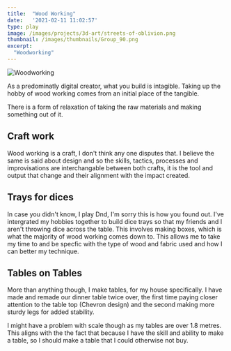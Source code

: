```yaml
---
title:  "Wood Working"
date:   '2021-02-11 11:02:57'
type: play
image: /images/projects/3d-art/streets-of-oblivion.png
thumbnail: /images/thumbnails/Group_90.png
excerpt:
  "Woodworking"
---
```


![Woodworking](/images/projects/woodworking.png "Woodworking")

As a predominatly digital creator, what you build is intagible. Taking up the hobby of wood working comes from an initial place of the tangible.

There is a form of relaxation of taking the raw materials and making something out of it.

## Craft work

Wood working is a craft, I don't think any one disputes that. I believe the same is said about design and so the skills, tactics, processes and improvisations are interchangable between both crafts, it is the tool and output that change and their alignment with the impact created.

## Trays for dices

In case you didn't know, I play Dnd, I'm sorry this is how you found out. I've intergrated my hobbies together to build dice trays so that my friends and I aren't throwing dice across the table. This involves making boxes, which is what the majority of wood working comes down to. This allows me to take my time to and be specfic with the type of wood and fabric used and how I can better my technique.


## Tables on Tables
More than anything though, I make tables, for my house specifically. I have made and remade our dinner table twice over, the first time paying closer attention to the table top (Chevron design) and the second making more sturdy legs for added stability. 

I might have a problem with scale though as my tables are over 1.8 metres. This aligns with the the fact that because I have the skill and ability to make a table, so I should make a table that I could otherwise not buy. 



